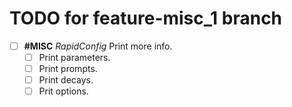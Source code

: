 # TODO for feature-misc_1 branch

- [ ] **#MISC** _RapidConfig_ Print more info.
    - [ ] Print parameters.
    - [ ] Print prompts.
    - [ ] Print decays.
    - [ ] Prit options.

